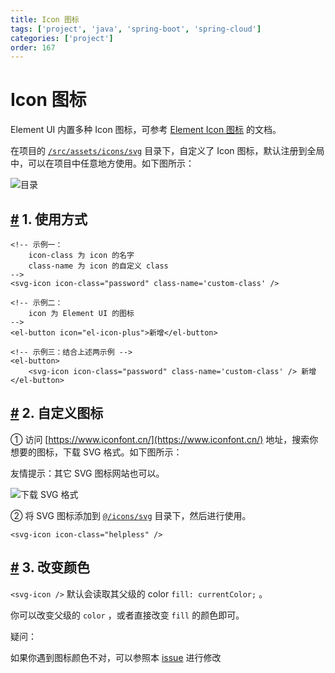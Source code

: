 ```yaml
---
title: Icon 图标
tags: ['project', 'java', 'spring-boot', 'spring-cloud']
categories: ['project']
order: 167
---
```

# Icon 图标

Element UI 内置多种 Icon 图标，可参考 [Element Icon 图标](https://element.eleme.cn/#/zh-CN/component/icon) 的文档。

 在项目的 [`/src/assets/icons/svg`](https://github.com/yudaocode/yudao-ui-admin-vue2/tree/master/src/assets/icons/svg) 目录下，自定义了 Icon 图标，默认注册到全局中，可以在项目中任意地方使用。如下图所示：

 ![ 目录](https://cloud.iocoder.cn/img/Vue2/Icon%E5%9B%BE%E6%A0%87/01.png)

 ## [#](#_1-使用方式) 1. 使用方式


```
<!-- 示例一：
    icon-class 为 icon 的名字
    class-name 为 icon 的自定义 class
-->
<svg-icon icon-class="password" class-name='custom-class' />

<!-- 示例二：
    icon 为 Element UI 的图标
-->
<el-button icon="el-icon-plus">新增</el-button>

<!-- 示例三：结合上述两示例 -->
<el-button>
    <svg-icon icon-class="password" class-name='custom-class' /> 新增
</el-button>

```
## [#](#_2-自定义图标) 2. 自定义图标

 ① 访问 [https://www.iconfont.cn/](https://www.iconfont.cn/) 地址，搜索你想要的图标，下载 SVG 格式。如下图所示：

 友情提示：其它 SVG 图标网站也可以。

 ![下载 SVG 格式](https://cloud.iocoder.cn/img/Vue2/Icon%E5%9B%BE%E6%A0%87/02.png)

 ② 将 SVG 图标添加到 [`@/icons/svg`](https://github.com/yudaocode/yudao-ui-admin-vue2/blob/master/src/icons/svg) 目录下，然后进行使用。


```
<svg-icon icon-class="helpless" />

```
## [#](#_3-改变颜色) 3. 改变颜色

 `<svg-icon />` 默认会读取其父级的 color `fill: currentColor;` 。

 你可以改变父级的 `color` ，或者直接改变 `fill` 的颜色即可。

 疑问：

 如果你遇到图标颜色不对，可以参照本 [issue](https://github.com/PanJiaChen/vue-element-admin/issues/330) 进行修改
